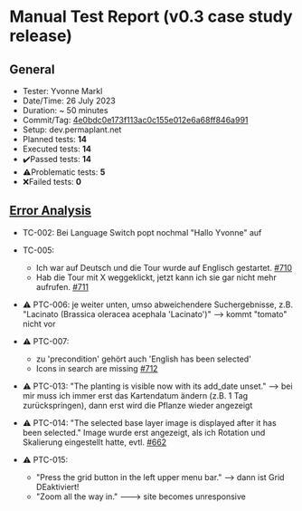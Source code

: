 # Manual Test Report (v0.3 case study release)

## General

- Tester: Yvonne Markl
- Date/Time: 26 July 2023
- Duration: ~ 50 minutes
- Commit/Tag: [4e0bdc0e173f113ac0c155e012e6a68ff846a991](https://github.com/ElektraInitiative/PermaplanT/tree/4e0bdc0e173f113ac0c155e012e6a68ff846a991)
- Setup: dev.permaplant.net
- Planned tests: **14**
- Executed tests: **14**
- ✔️Passed tests: **14**
- ⚠️Problematic tests: **5**
- ❌Failed tests: **0**

## [Error Analysis](../README.md#report-header)

- TC-002: Bei Language Switch popt nochmal "Hallo Yvonne" auf

- TC-005:

  - Ich war auf Deutsch und die Tour wurde auf Englisch gestartet. [#710](https://github.com/ElektraInitiative/PermaplanT/issues/710)
  - Hab die Tour mit X weggeklickt, jetzt kann ich sie gar nicht mehr aufrufen. [#711](https://github.com/ElektraInitiative/PermaplanT/issues/711)

- ⚠️ PTC-006: je weiter unten, umso abweichendere Suchergebnisse, z.B. "Lacinato (Brassica oleracea acephala 'Lacinato')" --> kommt "tomato" nicht vor

- ⚠️ PTC-007:

  - zu 'precondition' gehört auch 'English has been selected'
  - Icons in search are missing [#712](https://github.com/ElektraInitiative/PermaplanT/issues/712)

- ⚠️ PTC-013: "The planting is visible now with its add_date unset." --> bei mir muss ich immer erst das Kartendatum ändern (z.B. 1 Tag zurückspringen), dann erst wird die Pflanze wieder angezeigt

- ⚠️ PTC-014: "The selected base layer image is displayed after it has been selected." Image wurde erst angezeigt, als ich Rotation und Skalierung eingestellt hatte, evtl. [#662](https://github.com/ElektraInitiative/PermaplanT/issues/662)

- ⚠️ PTC-015:
  - "Press the grid button in the left upper menu bar." --> dann ist Grid DEaktiviert!
  - "Zoom all the way in." ---> site becomes unresponsive
